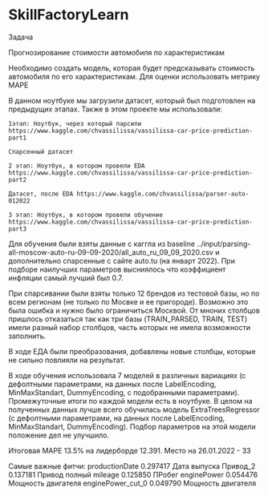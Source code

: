 # SkillFactoryLearn

Задача

Прогнозирование стоимости автомобиля по характеристикам

Необходимо создать модель, которая будет предсказывать стоимость автомобиля по его характеристикам. Для оценки использовать метрику MAPE

В данном ноутбуке мы загрузили датасет, который был подготовлен на предыдущих этапах. Также в этом проекте мы использовали:

    1этап: Ноутбук, через который парсили https://www.kaggle.com/chvassilissa/vassilissa-car-price-prediction-part1

    Спарсенный датасет

    2 этап: Ноутбук, в котором провели EDA https://www.kaggle.com/chvassilissa/vassilissa-car-price-prediction-part2

    Датасет, после EDA https://www.kaggle.com/chvassilissa/parser-auto-012022

    3 этап: Ноутбук, в котором провели обучение https://www.kaggle.com/chvassilissa/vassilissa-car-price-prediction-part3


Для обучения были взяты данные с каггла из baseline ../input/parsing-all-moscow-auto-ru-09-09-2020/all_auto_ru_09_09_2020.csv и дополнительно спарсенные с сайте auto.tu (на январт 2022). 
При подборе наилучших параметров высниялось что коэффициент инфляции самый лучший был 0.7. 

При спарсивании были взяты только 12 брендов из тестовой базы, но по всем регионам (не только по Мосвке и ее пригороде). Возможно это была ошибка и нужно было ограничиться Москвой.
От мноних столбцов пришлось отказаться так как три базы (TRAIN_PARSED, TRAIN, TEST) имели разный набор столбцов, часть которых не имела возможности заполнить.

В ходе ЕДА были преобразования, добавлены новые столбцы, которые не сильно повлияли на результат.


В ходе обучения использовала 7 моделей в различных вариациях (с дефолтными параметрами, на данных после LabelEncoding, MinMaxStandart, DummyEncoding, с подобранными параметрами).
Промежуточные итоги по каждой модели есть в ноутбуке.
В целом на полученных данных лучше всего обучилась модель ExtraTreesRegressor (с дефолтными параметрами, на данных после LabelEncoding, MinMaxStandart, DummyEncoding). 
Подбор параметров на этой модели положение дел не улучшило.
 

Итоговая МАРЕ 13.5% на лидерборде 12.391. Место на 26.01.2022 - 33

Самые важные фитчи:
productionDate       0.297417 Дата выпуска
Привод_2             0.137181 Привод полный
mileage              0.125850 ПРобег
enginePower          0.054476 Мощность двигателя
enginePower_cut_0    0.049790 Мощность двигателя
